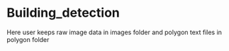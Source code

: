 # Building_detection
Here user keeps raw image data in images folder and polygon text files in polygon folder

